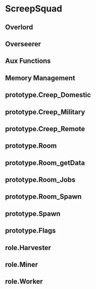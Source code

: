 # ScreepSquad
  <h2>Overlord</h2>
  <h2>Overseerer</h2>
  <h2>Aux Functions</h2>
  <h2>Memory Management</h2>
  <h2>prototype.Creep_Domestic</h2>
  <h2>prototype.Creep_Military</h2>
  <h2>prototype.Creep_Remote</h2>
  <h2>prototype.Room</h2>
  <h2>prototype.Room_getData</h2>
  <h2>prototype.Room_Jobs</h2>
  <h2>prototype.Room_Spawn</h2>
  <h2>prototype.Spawn</h2>
  <h2>prototype.Flags</h2>
  <h2>role.Harvester</h2>
  <h2>role.Miner</h2>
  <h2>role.Worker</h2>
</ul>

